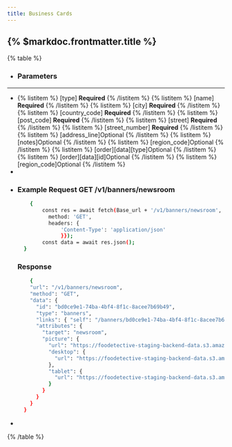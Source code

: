 ```yaml
---
title: Business Cards
---
```


## {% $markdoc.frontmatter.title %}

{% table %}
* ### **Parameters**
---
* 
   {% listitem %}
    [type] **Required**
   {% /listitem %}
   {% listitem %}
    [name] **Required**
   {% /listitem %}
   {% listitem %}
    [city] **Required**
   {% /listitem %}
   {% listitem %}
    [country_code] **Required**
   {% /listitem %}
   {% listitem %}
    [post_code] **Required**
   {% /listitem %}
   {% listitem %}
    [street] **Required**
   {% /listitem %}
   {% listitem %}
    [street_number] **Required**
   {% /listitem %}
   {% listitem %}
    [address_line]Optional
   {% /listitem %}
   {% listitem %}
    [notes]Optional 
   {% /listitem %}
   {% listitem %}
    [region_code]Optional
   {% /listitem %}
   {% listitem %}
     [order][data][type]Optional
   {% /listitem %}
   {% listitem %}
    [order][data][id]Optional
   {% /listitem %}
   {% listitem %}
    [region_code]Optional
   {% /listitem %}
*
*
  ### Example Request GET /v1/banners/newsroom
  ```bash
      {
          const res = await fetch(Base_url + '/v1/banners/newsroom', {
            method: 'GET',
            headers: {
                'Content-Type': 'application/json'
                }});
          const data = await res.json();
    }
  ```
  ### Response
  ```bash
      {
      "url": "/v1/banners/newsroom",
      "method": "GET",
      "data": {
        "id": "bd0ce9e1-74ba-4bf4-8f1c-8acee7b69b49",
        "type": "banners",
        "links": { "self": "/banners/bd0ce9e1-74ba-4bf4-8f1c-8acee7b69b49" },
        "attributes": {
          "target": "newsroom",
          "picture": {
            "url": "https://foodetective-staging-backend-data.s3.amazonaws.com/uploads/banner/picture/bd0ce9e1-74ba-4bf4-8f1c-8acee7b69b49/ 59a3926a-4b6c-4a5a-b046-5dae06327465.jpeg",
            "desktop": {
              "url": "https://foodetective-staging-backend-data.s3.amazonaws.com/uploads/banner/picture/bd0ce9e1-74ba-4bf4-8f1c-8acee7b69b49/   desktop_59a3926a-4b6c-4a5a-b046-5dae06327465.jpeg"
            },
            "tablet": {
              "url": "https://foodetective-staging-backend-data.s3.amazonaws.com/uploads/banner/picture/bd0ce9e1-74ba-4bf4-8f1c-8acee7b69b49/   tablet_59a3926a-4b6c-4a5a-b046-5dae06327465.jpeg"
            }
          }
        }
      }
    }
  ```
*
{% /table %}
